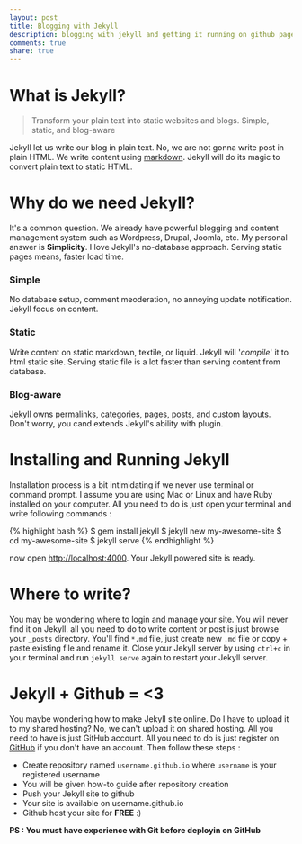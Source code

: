 ```yaml
---
layout: post
title: Blogging with Jekyll
description: blogging with jekyll and getting it running on github pages
comments: true
share: true
---
```


# What is Jekyll?
> Transform your plain text into static websites and blogs. Simple, static, and blog-aware

Jekyll let us write our blog in plain text. No, we are not gonna write post in plain HTML. We write content using [markdown](http://daringfireball.net/projects/markdown/). Jekyll will do its magic to convert plain text to static HTML.

# Why do we need Jekyll?
It's a common question. We already have powerful blogging and content management system such as Wordpress, Drupal, Joomla, etc. My personal answer is **Simplicity**. I love Jekyll's no-database approach. Serving static pages means, faster load time.

### Simple
No database setup, comment meoderation, no annoying update notification. Jekyll focus on content. 

### Static
Write content on static markdown, textile, or liquid. Jekyll will '*compile*' it to html static site. Serving static file is a lot faster than serving content from database.

### Blog-aware
Jekyll owns permalinks, categories, pages, posts, and custom layouts. Don't worry, you cand extends Jekyll's ability with plugin.

# Installing and Running Jekyll

Installation process is a bit intimidating if we never use terminal or command prompt. I assume you are using Mac or Linux and have Ruby installed on your computer. All you need to do is just open your terminal and write following commands : 

{% highlight bash %}
$ gem install jekyll
$ jekyll new my-awesome-site
$ cd my-awesome-site
$ jekyll serve
{% endhighlight %}
	
now open [http://localhost:4000](http://localhost:4000). Your Jekyll powered site is ready. 

# Where to write?
You may be wondering where to login and manage your site. You will never find it on Jekyll. all you need to do to write content or post is just browse your `_posts` directory. You'll find `*.md` file, just create new `.md` file or copy + paste existing file and rename it. Close your Jekyll server by using `ctrl+c` in your terminal and run `jekyll serve` again to restart your Jekyll server.

# Jekyll + Github = <3
You maybe wondering how to make Jekyll site online. Do I have to upload it to my shared hosting? No, we can't upload it on shared hosting. All you need to have is just GitHub account. All you need to do is just register on [GitHub](http://github.com) if you don't have an account. Then follow these steps :

- Create repository named `username.github.io` where `username` is your registered username
- You will be given how-to guide after repository creation
- Push your Jekyll site to github 
- Your site is available on username.github.io
- Github host your site for **FREE** :)

**PS : You must have experience with Git before deployin on GitHub**